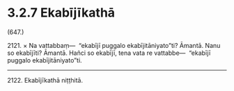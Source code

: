 # 3.2.7 Ekabījīkathā

(647.)

2121\. × Na vattabbaṃ—  “ekabījī puggalo ekabījitāniyato”ti? Āmantā. Nanu so ekabījīti? Āmantā. Hañci so ekabījī, tena vata re vattabbe—  “ekabījī puggalo ekabījitāniyato”ti.

---

2122\. Ekabījīkathā niṭṭhitā.
